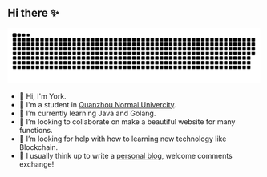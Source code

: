 ## Hi there ✨

<picture>
  <source media="(prefers-color-scheme: dark)" srcset="https://raw.githubusercontent.com/Smart-Yanmeng/Smart-Yanmeng/refs/heads/output/github-contribution-grid-snake-dark.svg">
  <source media="(prefers-color-scheme: light)" srcset="https://raw.githubusercontent.com/Smart-Yanmeng/Smart-Yanmeng/refs/heads/output/github-contribution-grid-snake.svg">
  <img alt="github contribution grid snake animation" src="https://raw.githubusercontent.com/Smart-Yanmeng/Smart-Yanmeng/refs/heads/output/github-contribution-grid-snake.svg">
</picture>

- 👋 Hi, I'm York.
- 🔭 I'm a student in [Quanzhou Normal Univercity](https://www.qztc.edu.cn/).
- 🌱 I’m currently learning Java and Golang.
- 👯 I’m looking to collaborate on make a beautiful website for many functions.
- 🤔 I’m looking for help with how to learning new technology like Blockchain.
- 🤩 I usually think up to write a [personal blog](https://Smart-Yanmeng.github.io/), welcome comments exchange!
